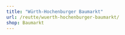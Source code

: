 ```yaml
---
title: "Würth-Hochenburger Baumarkt"
url: /reutte/wuerth-hochenburger-baumarkt/
shop: Baumarkt
---
```

